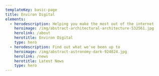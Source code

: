 ```yaml
---
templateKey: basic-page
title: Environ Digital
elements:
  - herodescription: Helping you make the most out of the internet
    heroimage: /img/abstract-architectural-architecture-532561.jpg
    herolink: /about
    herotitle: Environ Digital
    type: hero
  - herodescription: Find out what we've been up to
    heroimage: /img/abstract-astronomy-dark-924824.jpg
    herolink: /news
    herotitle: Latest News
    type: hero
---
```


